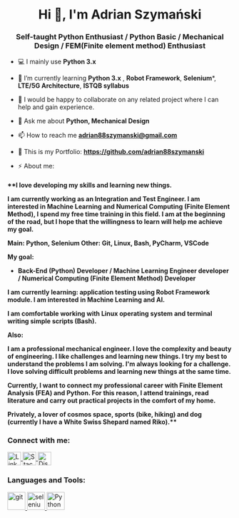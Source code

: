 <h1 align="center">Hi 👋, I'm Adrian Szymański</h1>
<h3 align="center">Self-taught Python Enthusiast / Python Basic / Mechanical Design / FEM(Finite element method) Enthusiast</h3>

- 💻 I mainly use **Python 3.x**

- 🌱 I’m currently learning **Python 3.x** , **Robot Framework**, **Selenium***, **LTE/5G Architecture**, **ISTQB syllabus**

- 💞️ I would be happy to collaborate on any related project where I can help and gain experience.

- 💬 Ask me about **Python, Mechanical Design**

- 📫 How to reach me **adrian88szymanski@gmail.com**

- 📄 This is my Portfolio: **https://github.com/adrian88szymanski**
- ⚡ About me: 
<h4 align="left">**I love developing my skills and learning new things.

I am currently working as an Integration and Test Engineer. I am interested in Machine Learning and Numerical Computing (Finite Element Method), I spend my free time training in this field. I am at the beginning of the road, but I hope that the willingness to learn will help me achieve my goal.
   
Main: Python, Selenium
Other: Git, Linux, Bash, PyCharm, VSCode

My goal:
- Back-End (Python) Developer / Machine Learning Engineer developer / Numerical Computing (Finite Element Method) Developer

I am currently learning: application testing using Robot Framework module. I am interested in Machine Learning and AI.

I am comfortable working with Linux operating system and terminal writing simple scripts (Bash).

Also:

I am a professional mechanical engineer.
I love the complexity and beauty of engineering. I like challenges and learning new things. I try my best to understand the problems I am solving. I'm always looking for a challenge. I love solving difficult problems and learning new things at the same time.

Currently, I want to connect my professional career with Finite Element Analysis (FEA) and Python. For this reason, I attend trainings, read literature and carry out practical projects in the comfort of my home.

Privately, a lover of cosmos space, sports (bike, hiking) and dog (currently I have a White Swiss Shepard named Riko).**</h4>

<h3 align="left">Connect with me:</h3>
<p align="left">
    <a href="https://www.linkedin.com/in/adrian-sz/" target="_blank">
        <img
            align="center"
            src="https://cdn-icons-png.flaticon.com/512/174/174857.png"
            alt="Linkedin"
            height="30"
            width="30"
        >
    </a>
    <a href="https://stackoverflow.com/users/14120544/adrian-szymanski" target="_blank">
        <img
            align="center"
            src="https://upload.wikimedia.org/wikipedia/commons/thumb/e/ef/Stack_Overflow_icon.svg/512px-Stack_Overflow_icon.svg.png"
            alt="StackOverflow"
            height="30"
            width="30"
        >
    </a>
    <a href="https://discord.com/channels/@Gorthin#2285" target="_blank">
        <img
            align="center"
            src="https://www.svgrepo.com/show/353655/discord-icon.svg"
            alt="Discord"
            height="30"
            width="30"
        >
    </a>
</p>
<h3 align="left">Languages and Tools:</h3>
<p align="left">
    <a href="https://git-scm.com/" target="_blank">
        <img
            src="https://www.vectorlogo.zone/logos/git-scm/git-scm-icon.svg"
            alt="git"
            width="40"
            height="40"
        >
    </a>
    <a href="https://www.selenium.dev/" target="_blank">
        <img
            src="https://avatars0.githubusercontent.com/u/983927?v=3&s=400"
            alt="selenium"
            width="40"
            height="40"
        >
    </a>    
    <a href="https://www.python.org/" target="_blank">
        <img
            src="https://cdn3.iconfinder.com/data/icons/logos-and-brands-adobe/512/267_Python-512.png"
            alt="Python"
            width="40"
            height="40"
        >
    </a>
</p>
